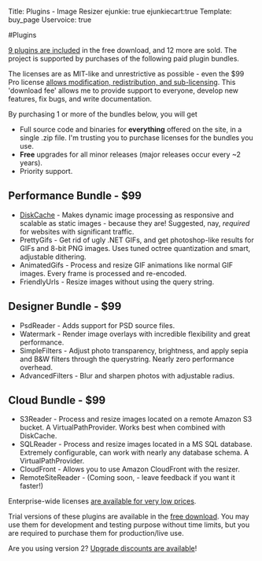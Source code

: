 Title: Plugins - Image Resizer
ejunkie: true
ejunkiecart:true
Template: buy_page
Uservoice: true

#Plugins

[9 plugins are included](/plugins/free) in the free download, and 12 more are sold. The project is supported by purchases of the following paid plugin bundles.

The licenses are as MIT-like and unrestrictive as possible - even the <span class="price">$99</span> Pro license [allows modification, redistribution, and sub-licensing](/licenses/pro). This 'download fee' allows me to provide support to everyone, develop new features, fix bugs, and write documentation.

By purchasing 1 or more of the bundles below, you will get 

 * Full source code and binaries for **everything** offered on the site, in a single .zip file. I'm trusting you to purchase licenses for the bundles you use.
 * **Free** upgrades for all minor releases (major releases occur every ~2 years). 
 * Priority support. 


## Performance Bundle - <span class="price">$99</span>

* [DiskCache](/plugins/diskcache) - Makes dynamic image processing as responsive and scalable as static images - because they are! Suggested, nay, *required* for websites with significant traffic.
* PrettyGifs - Get rid of ugly .NET GIFs, and get photoshop-like results for GIFs and 8-bit PNG images. Uses tuned octree quantization and smart, adjustable dithering.
* AnimatedGifs - Process and resize GIF animations like normal GIF images. Every frame is processed and re-encoded. 
* FriendlyUrls - Resize images without using the query string.

## Designer Bundle - <span class="price">$99</span>

* PsdReader - Adds support for PSD source files.
* Watermark - Render image overlays with incredible flexibility and great performance.
* SimpleFilters - Adjust photo transparency, brightness, and apply sepia and B&W filters through the querystring. Nearly zero performance overhead.
* AdvancedFilters - Blur and sharpen photos with adjustable radius. 

## Cloud Bundle - <span class="price">$99</span>


* S3Reader - Process and resize images located on a remote Amazon S3 bucket. A VirtualPathProvider. Works best when combined with DiskCache.
* SQLReader - Process and resize images located in a MS SQL database. Extremely configurable, can work with nearly any database schema. A VirtualPathProvider.
* CloudFront - Allows you to use Amazon CloudFront with the resizer. 
* RemoteSiteReader - (Coming soon, - leave feedback if you want it faster!)


Enterprise-wide licenses [are available for very low prices](/plugins/enterprise).

Trial versions of these plugins are available in the [free download](/download). You may use them for development and testing purpose without time limits, but you 
are required to purchase them for production/live use.

Are you using version 2? [Upgrade discounts are available](/docs/2to3/)!